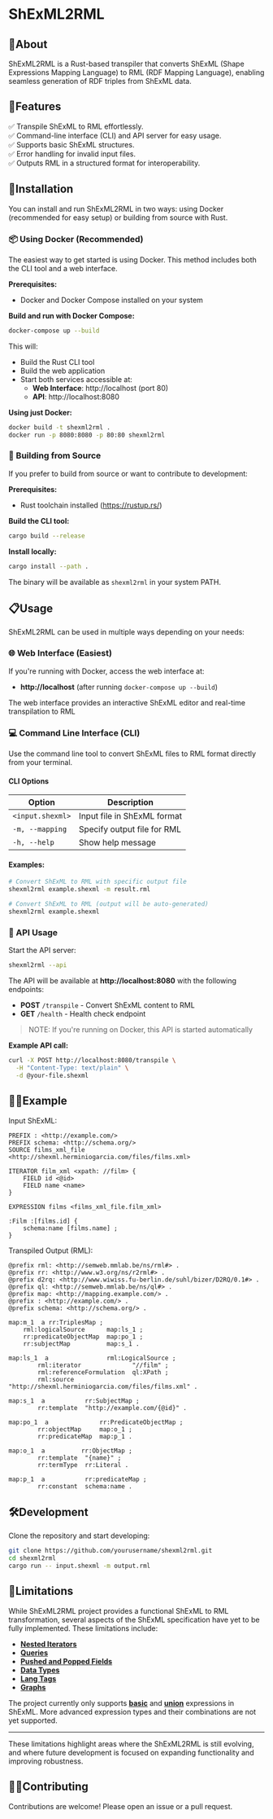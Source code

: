 # ShExML2RML

## 🌟About

ShExML2RML is a Rust-based transpiler that converts ShExML (Shape Expressions Mapping Language) to RML (RDF Mapping Language), enabling seamless generation of RDF triples from ShExML data.

## 🚀Features

✅ Transpile ShExML to RML effortlessly.\
✅ Command-line interface (CLI) and API server for easy usage.\
✅ Supports basic ShExML structures.\
✅ Error handling for invalid input files.\
✅ Outputs RML in a structured format for interoperability.

## 🔧Installation

You can install and run ShExML2RML in two ways: using Docker (recommended for easy setup) or building from source with Rust.

### 📦 Using Docker (Recommended)

The easiest way to get started is using Docker. This method includes both the CLI tool and a web interface.

**Prerequisites:**
- Docker and Docker Compose installed on your system

**Build and run with Docker Compose:**

```sh
docker-compose up --build
```

This will:
- Build the Rust CLI tool
- Build the web application 
- Start both services accessible at:
  - **Web Interface**: http://localhost (port 80)
  - **API**: http://localhost:8080

**Using just Docker:**

```sh
docker build -t shexml2rml .
docker run -p 8080:8080 -p 80:80 shexml2rml
```

### 🦀 Building from Source

If you prefer to build from source or want to contribute to development:

**Prerequisites:**
- Rust toolchain installed (https://rustup.rs/)

**Build the CLI tool:**

```sh
cargo build --release
```

**Install locally:**

```sh
cargo install --path .
```

The binary will be available as `shexml2rml` in your system PATH.

## 📋Usage

ShExML2RML can be used in multiple ways depending on your needs:

### 🌐 Web Interface (Easiest)

If you're running with Docker, access the web interface at:
- **http://localhost** (after running `docker-compose up --build`)

The web interface provides an interactive ShExML editor and real-time transpilation to RML

### 💻 Command Line Interface (CLI)

Use the command line tool to convert ShExML files to RML format directly from your terminal.

#### CLI Options

| Option           | Description                 |
| ---------------- | --------------------------- |
| `<input.shexml>` | Input file in ShExML format |
| `-m, --mapping`  | Specify output file for RML |
| `-h, --help`     | Show help message           |

#### Examples:
```sh
# Convert ShExML to RML with specific output file
shexml2rml example.shexml -m result.rml

# Convert ShExML to RML (output will be auto-generated)
shexml2rml example.shexml
```

### 🔗 API Usage

Start the API server:
```sh
shexml2rml --api
```

The API will be available at **http://localhost:8080** with the following endpoints:

- **POST** `/transpile` - Convert ShExML content to RML
- **GET** `/health` - Health check endpoint

>NOTE: If you're running on Docker, this API is started automatically

**Example API call:**
```bash
curl -X POST http://localhost:8080/transpile \
  -H "Content-Type: text/plain" \
  -d @your-file.shexml
```

## 👨‍💻Example

Input ShExML:

```shexml
PREFIX : <http://example.com/>
PREFIX schema: <http://schema.org/>
SOURCE films_xml_file <http://shexml.herminiogarcia.com/files/films.xml>

ITERATOR film_xml <xpath: //film> {
    FIELD id <@id>
    FIELD name <name>
}

EXPRESSION films <films_xml_file.film_xml>

:Film :[films.id] {
    schema:name [films.name] ;
}
```

Transpiled Output (RML):

```ttl
@prefix rml: <http://semweb.mmlab.be/ns/rml#> .
@prefix rr: <http://www.w3.org/ns/r2rml#> .
@prefix d2rq: <http://www.wiwiss.fu-berlin.de/suhl/bizer/D2RQ/0.1#> .
@prefix ql: <http://semweb.mmlab.be/ns/ql#> .
@prefix map: <http://mapping.example.com/> .
@prefix : <http://example.com/> .
@prefix schema: <http://schema.org/> .

map:m_1  a rr:TriplesMap ;
    rml:logicalSource      map:ls_1 ;
    rr:predicateObjectMap  map:po_1 ;
    rr:subjectMap          map:s_1 .

map:ls_1  a                rml:LogicalSource ;
        rml:iterator              "//film" ;
        rml:referenceFormulation  ql:XPath ;
        rml:source                "http://shexml.herminiogarcia.com/files/films.xml" .

map:s_1  a           rr:SubjectMap ;
        rr:template  "http://example.com/{@id}" .

map:po_1  a              rr:PredicateObjectMap ;
        rr:objectMap     map:o_1 ;
        rr:predicateMap  map:p_1 .

map:o_1  a          rr:ObjectMap ;
        rr:template  "{name}" ;
        rr:termType  rr:Literal .

map:p_1  a           rr:predicateMap ;
        rr:constant  schema:name .

```

## 🛠️Development

Clone the repository and start developing:

```sh
git clone https://github.com/yourusername/shexml2rml.git
cd shexml2rml
cargo run -- input.shexml -m output.rml
```

## 🚧Limitations

While ShExML2RML project provides a functional ShExML to RML transformation, several aspects of the ShExML specification have yet to be fully implemented. These limitations include:

- [**Nested Iterators**](https://shexml.herminiogarcia.com/spec/#nested-iterator)
- [**Queries**](https://shexml.herminiogarcia.com/spec/#query)
- [**Pushed and Popped Fields**](https://shexml.herminiogarcia.com/spec/#pushed-and-popped-fields)
- [**Data Types**](https://shexml.herminiogarcia.com/spec/#data-types-static-version)
- [**Lang Tags**](https://shexml.herminiogarcia.com/spec/#lang-tags-static-version)
- [**Graphs**](https://shexml.herminiogarcia.com/spec/#graphs)

The project currently only supports [**basic**](https://shexml.herminiogarcia.com/spec/#basic-expression) and [**union**](https://shexml.herminiogarcia.com/spec/#union) expressions in ShExML. More advanced expression types and their combinations are not yet supported.

---

These limitations highlight areas where the ShExML2RML is still evolving, and where future development is focused on expanding functionality and improving robustness.



## 🤝🏼Contributing

Contributions are welcome! Please open an issue or a pull request.

